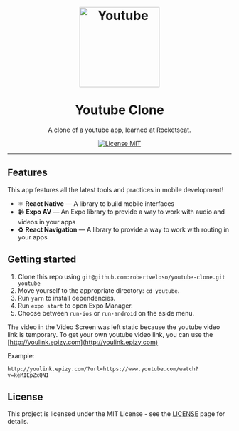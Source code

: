 <h1 align="center">
<br>
  <img src="https://upload.wikimedia.org/wikipedia/commons/thumb/b/b8/YouTube_Logo_2017.svg/1280px-YouTube_Logo_2017.svg.png" alt="Youtube" width="180">
<br>
<br>
Youtube Clone
</h1>

<p align="center">A clone of a youtube app, learned at Rocketseat.</p>

<p align="center">
  <a href="https://opensource.org/licenses/MIT">
    <img src="https://img.shields.io/badge/license-MIT-blue.svg?style=flat-square" alt="License MIT">
  </a>
</p>

<hr />

## Features

This app features all the latest tools and practices in mobile development!

- ⚛ **React Native** — A library to build mobile interfaces
- 📹 **Expo AV** — An Expo library to provide a way to work with audio and videos in your apps
- ♻ **React Navigation** — A library to provide a way to work with routing in your apps

## Getting started

1. Clone this repo using `git@github.com:robertveloso/youtube-clone.git youtube`
2. Move yourself to the appropriate directory: `cd youtube`.<br />
3. Run `yarn` to install dependencies.<br />
4. Run `expo start` to open Expo Manager.<br />
5. Choose between `run-ios` or `run-android` on the aside menu.

The video in the Video Screen was left static because the youtube video link is temporary.
To get your own youtube video link, you can use the [http://youlink.epizy.com](http://youlink.epizy.com)

Example:

```
http://youlink.epizy.com/?url=https://www.youtube.com/watch?v=keMIEpZxQNI
```

## License

This project is licensed under the MIT License - see the [LICENSE](https://opensource.org/licenses/MIT) page for details.
